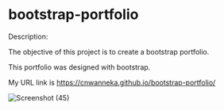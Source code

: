 # bootstrap-portfolio

Description:

The objective of this project is to create a bootstrap portfolio.

This portfolio was designed with bootstrap.

My URL link is https://cnwanneka.github.io/bootstrap-portfolio/

![Screenshot (45)](https://user-images.githubusercontent.com/68708065/227661332-438a434f-9311-4e6c-b03e-5ccaccd41978.png)

